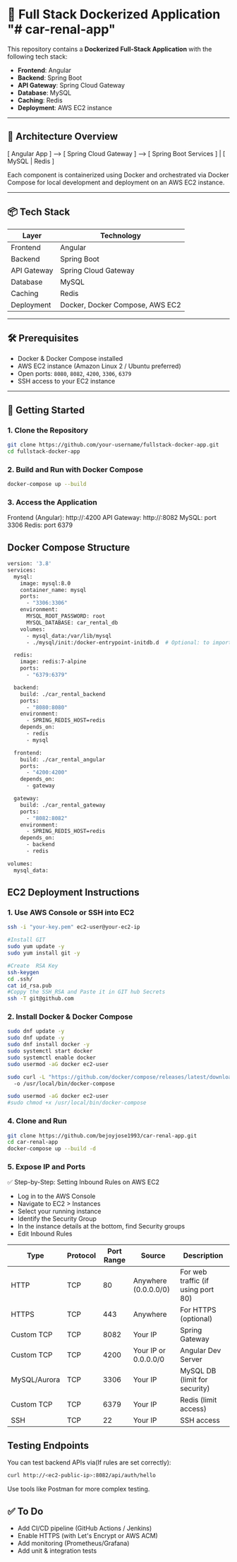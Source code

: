 # 🚀 Full Stack Dockerized Application "# car-renal-app" 

This repository contains a **Dockerized Full-Stack Application** with the following tech stack:

- **Frontend**: Angular  
- **Backend**: Spring Boot  
- **API Gateway**: Spring Cloud Gateway  
- **Database**: MySQL  
- **Caching**: Redis  
- **Deployment**: AWS EC2 instance

---

## 🧱 Architecture Overview

[ Angular App ] --> [ Spring Cloud Gateway ] --> [ Spring Boot Services ]
| [ MySQL | Redis ]


Each component is containerized using Docker and orchestrated via Docker Compose for local development and deployment on an AWS EC2 instance.

---

## 📦 Tech Stack

| Layer        | Technology          |
|--------------|---------------------|
| Frontend     | Angular             |
| Backend      | Spring Boot         |
| API Gateway  | Spring Cloud Gateway|
| Database     | MySQL               |
| Caching      | Redis               |
| Deployment   | Docker, Docker Compose, AWS EC2 |

---

## 🛠️ Prerequisites
- Docker & Docker Compose installed
- AWS EC2 instance (Amazon Linux 2 / Ubuntu preferred)
- Open ports: `8080`, `8082`, `4200`, `3306`, `6379`
- SSH access to your EC2 instance
---

## 🚀 Getting Started

### 1. Clone the Repository

```bash
git clone https://github.com/your-username/fullstack-docker-app.git
cd fullstack-docker-app
```
### 2. Build and Run with Docker Compose
```bash
docker-compose up --build
```
### 3. Access the Application

Frontend (Angular): http://<your-ec2-public-ip>:4200
API Gateway: http://<your-ec2-public-ip>:8082
MySQL: port 3306
Redis: port 6379


## Docker Compose Structure

```bash
version: '3.8'
services:
  mysql:
    image: mysql:8.0
    container_name: mysql
    ports:
      - "3306:3306"
    environment:
      MYSQL_ROOT_PASSWORD: root
      MYSQL_DATABASE: car_rental_db
    volumes:
      - mysql_data:/var/lib/mysql
      - ./mysql/init:/docker-entrypoint-initdb.d  # Optional: to import .sql file

  redis:
    image: redis:7-alpine
    ports:
      - "6379:6379"

  backend:
    build: ./car_rental_backend
    ports:
      - "8080:8080"
    environment:
      - SPRING_REDIS_HOST=redis
    depends_on:
      - redis
      - mysql

  frontend:
    build: ./car_rental_angular
    ports:
      - "4200:4200"
    depends_on:
      - gateway

  gateway:
    build: ./car_rental_gateway
    ports:
      - "8082:8082"
    environment:
      - SPRING_REDIS_HOST=redis
    depends_on:
      - backend
      - redis

volumes:
  mysql_data:
```

## EC2 Deployment Instructions

### 1. Use AWS Console or SSH into EC2

```bash
ssh -i "your-key.pem" ec2-user@your-ec2-ip

#Install GIT
sudo yum update -y
sudo yum install git -y

#Create  RSA Key
ssh-keygen
cd .ssh/
cat id_rsa.pub
#Coppy the SSH_RSA and Paste it in GIT hub Secrets
ssh -T git@github.com
```

### 2. Install Docker & Docker Compose

```bash
sudo dnf update -y
sudo dnf update -y
sudo dnf install docker -y
sudo systemctl start docker
sudo systemctl enable docker
sudo usermod -aG docker ec2-user

sudo curl -L "https://github.com/docker/compose/releases/latest/download/docker-compose-$(uname -s)-$(uname -m)"
  -o /usr/local/bin/docker-compose

sudo usermod -aG docker ec2-user
#sudo chmod +x /usr/local/bin/docker-compose
```
### 4. Clone and Run

```bash
git clone https://github.com/bejoyjose1993/car-renal-app.git
cd car-renal-app
docker-compose up --build -d
```

### 5. Expose IP and Ports 

✅ Step-by-Step: Setting Inbound Rules on AWS EC2
-  Log in to the AWS Console
-  Navigate to EC2 > Instances
-  Select your running instance
-  Identify the Security Group
-  In the instance details at the bottom, find Security groups
- Edit Inbound Rules

| Type         | Protocol | Port Range | Source               | Description                        |
| ------------ | -------- | ---------- | -------------------- | ---------------------------------- |
| HTTP         | TCP      | 80         | Anywhere (0.0.0.0/0) | For web traffic (if using port 80) |
| HTTPS        | TCP      | 443        | Anywhere             | For HTTPS (optional)               |
| Custom TCP   | TCP      | 8082       | Your IP              | Spring Gateway                     |
| Custom TCP   | TCP      | 4200       | Your IP or 0.0.0.0/0 | Angular Dev Server                 |
| MySQL/Aurora | TCP      | 3306       | Your IP              | MySQL DB (limit for security)      |
| Custom TCP   | TCP      | 6379       | Your IP              | Redis (limit access)               |
| SSH          | TCP      | 22         | Your IP              | SSH access                         |


## Testing Endpoints
You can test backend APIs via(If rules are set correctly):

```bash
curl http://<ec2-public-ip>:8082/api/auth/hello
```
Use tools like Postman for more complex testing.

## ✅ To Do
-  Add CI/CD pipeline (GitHub Actions / Jenkins)
-  Enable HTTPS (with Let's Encrypt or AWS ACM)
-  Add monitoring (Prometheus/Grafana)
-  Add unit & integration tests
